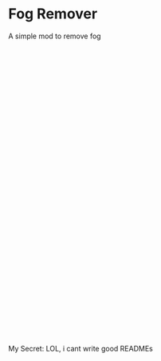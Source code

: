# Fog Remover

A simple mod to remove fog































<br><br><br><br><br><br><br><br><br><br><br><br><br><br><br><br><br><br><br><br><br><br><br><br><br><br><br><br><br><br><br><br><br><br><br>
My Secret:
LOL, i cant write good READMEs
